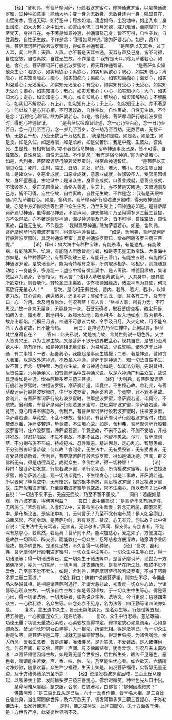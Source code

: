 <!-- { "loadSidebar": true } -->
　　【经】“舍利弗，有菩萨摩诃萨，行般若波罗蜜时，修神通波罗蜜，以是神通波罗蜜，受种种如意事：能动大地；变一身为无数身，无数身还为一身；隐显自在，山壁树木，皆过无碍，如行空中；履水如地，凌虚如鸟，出没地中，如出入水；身出烟焰，如大火聚；身中出水，如雪山水流；日月天德，威力难当，而能摩扪；乃至梵天，身得自在。亦不著是如意神通，神通事及己身，皆不可得，自性空故，自性离故，自性无生故。不作是念：‘我得如意神通。’除为萨婆若心。如是，舍利弗，菩萨摩诃萨行般若波罗蜜时，得如意神通智证。
　　“是菩萨以天耳净，过于人耳，闻二种声：天声、人声。亦不著是天耳神通，天耳与声及己身，皆不可得，自性空故，自性离故，自性无生故。不作是念：‘我有是天耳。’除为萨婆若心。如是，舍利弗，菩萨摩诃萨行般若波罗蜜时，得天耳神通智证。
　　“是菩萨如实知他众生心：若欲心，如实知欲心；离欲心，如实知离欲心；瞋心，如实知瞋心；离瞋心，如实知离瞋心；痴心，如实知痴心；离痴心，如实知离痴心；渴爱心，如实知渴爱心；无渴爱心，如实知无渴爱心；有受心，如实知有受心；无受心，如实知无受心；摄心，如实知摄心；散心，如实知散心；小心，如实知小心；大心，如实知大心；定心，如实知定心；乱心，如实知乱心；解脱心，如实知解脱心；不解脱心，如实知不解脱心；有上心，如实知有上心；无上心，如实知无上心。亦不著是心！何以故？是心非心相，不可思议故，自性空故，自性离故，自性无生故。不作是念：‘我得他心智证。’除为萨婆若心。如是，舍利弗，菩萨摩诃萨行般若波罗蜜时，得他心神通智证。
　　“是菩萨以宿命智证通，念一心乃至百心，念一日乃至百日，念一月乃至百月，念一岁乃至百岁，念一劫乃至百劫，无数百劫，无数千劫，无数百千劫，乃至无数百千万亿劫世，‘我是处如是姓，如是名，如是生，如是食，如是久住，如是寿限，如是长寿，如是受苦乐；我是中死、生彼处，彼处死、生是处，有相有因缘。’亦不著是宿命神通，宿命神通事及己身，皆不可得，自性空故，自性离故，自性无生故。不作是念：‘我有是宿命神通。’除为萨婆若心。如是，舍利弗，菩萨摩诃萨行般若波罗蜜时，得宿命神通智证。
　　“是菩萨以天眼见众生：死时、生时，端正、丑陋，恶处、好处，若大、若小。知众生随业因缘：是诸众生，身恶业成就，口恶业成就，意恶业成就，故谤毁圣人，受邪见因缘故，身坏堕恶道，生地狱中；是诸众生，身善业成就，口善业成就，意善业成就，不谤毁圣人，受正见因缘故，命终入善道，生天上。亦不著是天眼通，天眼通事及己身，皆不可得，自性空故，自性离故，自性无生故。不作是念：‘我有是天眼神通。’除为萨婆若心。如是，舍利弗，菩萨摩诃萨行般若波罗蜜时，得天眼神通智证。亦见十方如恒河沙等世界中众生生死，乃至生天上；四神通亦如是。是菩萨摩诃萨漏尽神通，虽得漏尽神通，不堕声闻、辟支佛地；乃至阿耨多罗三藐三菩提，亦不依异法。亦不著是漏尽神通，漏尽神通事及己身，皆不可得，自性空故，自性离故，自性无生故。不作是念：‘我得漏尽神通。’除为萨婆若心。如是，舍利弗，菩萨摩诃萨行般若波罗蜜时，得漏尽神通智证。
　　“如是，舍利弗，菩萨摩诃萨行般若波罗蜜时，具足神通波罗蜜；具足神通波罗蜜已，增益阿耨多罗三藐三菩提。”　　
　　【论】释曰：如大海中有种种宝珠，有能杀毒，有能遮鬼，有能破病，有能除寒热、饥渴，有能随人所愿皆能与者，如是等无量无数宝珠。大乘海中亦如是，有种种菩萨宝，有菩萨能破三恶，有能开三善门，有能生五眼，有能修行神通波罗蜜。是故诸菩萨，能为奇特希有之事，所谓取水相多、地相少，则能随意动地；一身能多，多身能一；虚空中常有微尘满中，是人离欲、福德因缘故，集诸微尘以为诸身，令皆相似。有人言：“诸非人恭敬是离欲菩萨，入其身中，随其意所欲变化，则皆能化。转轮圣王未离欲，少有福德因缘故，诸鬼神尚为其使，何况离欲行无量心人！”
　　复次，是心相无有住处，若内、若外，若大、若小，以禅定力故，其心调柔，疾遍诸身，还复亦速；譬如千头龙，眼、耳各有二千，及有千口，心一时用。龙及粗身尚尔，何况菩萨！有人言：“坐禅人事，所有力势，不可思议。”故一身为无量身，无量身为一身。石壁无碍者，取石壁虚空相，微尘开辟，如橛入土。履水者，取地相多，故履水如地；取水相多，故入地如水；取火相多，故身出烟焰。扪摸日月者，神通不可思议力故，令手及日月。入火定故，月不能令冷；入水定故，日不能令热。
　　问曰：是神通力乃至四禅中，此何以言，但至梵世身得自在？
　　答曰：此先已说，梵是初门故，言梵世则说一切色界。又世人皆贵梵王，以为世界主故。又是菩萨不欲于欲界散乱心，现其自在，是故乃至离欲人中，能有所作。如是神通相无量无数，为易解故，少说譬喻。诸外道于此神通，有二事错：一者、起吾我心，我能起是事而生憍慢；二者、著是神通，譬如贪人著宝。以是故外道神通，不及圣人神通。菩萨于是神通力，知一切法自性不生，故不著；但念一切种智，为度众生故。余五神通亦如是，如其法分别，先说其相，后皆说空。六神通余义，如赞菩萨品中五神通义说。以是六神通广利益众生，故说具足得如是神通，增益阿耨多罗三藐三菩提。
　　【经】“舍利弗，有菩萨摩诃萨行般若波罗蜜时，住檀波罗蜜，净萨婆若道，毕竟空，不生悭心故。舍利弗，有菩萨摩诃萨行般若波罗蜜时，住尸罗波罗蜜，净萨婆若道，毕竟空，罪不罪不著故。舍利弗，有菩萨摩诃萨行般若波罗蜜时，住羼提波罗蜜，净萨婆若道，毕竟空，不瞋故。舍利弗，有菩萨摩诃萨行般若波罗蜜时，住毗梨耶波罗蜜，净萨婆若道，毕竟空，身心精进不懈怠故。舍利弗，有菩萨摩诃萨行般若波罗蜜时，住禅波罗蜜，净萨婆若道，毕竟空，不乱不味故。舍利弗，有菩萨摩诃萨行般若波罗蜜时，住般若波罗蜜，净萨婆若道，毕竟空，不生痴心故。如是，舍利弗，菩萨摩诃萨行般若波罗蜜时，住六波罗蜜，净萨婆若道，毕竟空故，不来不去故，不施不受故，非戒非犯故，非忍非瞋故，不进不怠故，不定不乱故，不智不愚故。尔时，菩萨摩诃萨，不分别布施不布施、持戒犯戒、忍辱瞋恚、精进懈怠、定心乱心、智慧愚痴，不分别毁害轻慢恭敬！何以故？舍利弗，无生法中，无有受毁者，无有受害者，无有受轻慢恭敬者。舍利弗，菩萨摩诃萨行般若波罗蜜，得如是诸功德，声闻、辟支佛所无有。得是功德具足，成就众生，净佛世界，得一切种智！”　　
　　【论】释曰：是菩萨初发意，行般若波罗蜜，渐行余功德，所谓檀波罗蜜等。菩萨住檀波罗蜜，修治萨婆若道，观一切法毕竟空，不生悭贪心；以是二事故，开萨婆若道。所以者何？毕竟空中，无有悭贪，悭贪根本断故，具足檀波罗蜜；具足檀波罗蜜故，庄严般若波罗蜜。乃至般若波罗蜜毕竟空故，常不生痴心。所以者何？此中佛自说：“一切法不来不去，无施无受故，乃至不智不愚故。”
　　问曰：若能如是观，行六波罗蜜，得何等利益？
　　答曰：此中佛自说：“是菩萨不念有所施与、无所施与。”若念有施，入虚诳法中，又著布施心生憍慢；若念无所施，即堕邪见中。是布施论议，是佛法中初门，云何言无？乃至不念有痴有慧！是人如金刚山，四面风起，不能令动。是菩萨尔时，若有骂詈、赞叹，心无有异。何以故？此中佛自说：“无生法中无有骂者，无害者，无恭敬者。”声闻、辟支佛，有加害者，不能深有慈悲心，若默然，若远离；菩萨则不然，能深加慈心，爱之如子，方便度之，是故胜一切声闻、辟支佛，而能教化一切众生，忍辱慈悲方便深故，随愿清净业因缘故，能净佛世界。是法具足故，不久当得一切种智。
　　【经】“复次，舍利弗，菩萨摩诃萨行般若波罗蜜时，一切众生中生等心。一切众生中生等心已，得一切诸法等；得一切诸法等已，立一切众生于诸法等中。是菩萨摩诃萨，现世为十方诸佛所念，亦为一切菩萨、一切声闻、辟支佛所念。是菩萨在所生处，眼终不见不爱色，乃至意不觉不爱法。如是，舍利弗，菩萨摩诃萨行般若波罗蜜，不减于阿耨多罗三藐三菩提。”　　
　　【论】释曰：佛若广说诸菩萨相，则穷劫不尽，今佛此品末略说其相。是相是诸菩萨所通行，所谓大慈悲故，初发度一切众生心故，学诸佛等心观众生故，一切法自性空故；如是等因缘故，于一切众生中生等心。得是等心已，得一切诸法等。一切法等者，如先说众生等、法等义，今当更说：慈愍四生众生，一心欲利益，名众生等。四念处亦不见身，名为法等；四正勤等诸四法亦如是。
　　复次，念五道中众生，皆没无常老病死。是名众生等。行是信等五根，若五神通，一心欲度是众生，是名法等。
　　复次，众生中行忍辱，慈悲等福，功德无量；功德无量故心柔软，心柔软故疾得禅定，修禅定故心如意调柔，心如意调柔故，破世间长短男女白黑等，入一相法，所谓无相。得是法等已，令一切众生得是法等。是菩萨得是二等，成就无量福德智慧故，得现世果报，为诸佛所念，余人所念。爱著生念者，皆是虚妄，唯诸佛念，是为实念，不爱著故。是人诸佛尚念，何况声闻、辟支佛、菩萨！声闻、辟支佛断结者，犹尚爱念，何况凡夫未离欲者！以菩萨福德因缘生故，如是等无量今世果报，后世所生处，眼终不见恶色。恶色者，所谓能生苦受，声、香、味、触、法，乃至能生忧心者。如六欲天，六情所对净妙欲，随意欢喜。众生种少福德，生天上如是，何况菩萨福德，实智慧无量无边，及十方诸佛诸余贤圣所念！
　　【经】说是般若波罗蜜品时，三百比丘从座起，以所著衣上佛，发阿耨多罗三藐三菩提心。佛尔时微笑，种种色光从口中出。
　　慧命阿难从座起，整衣服，合掌，右膝著地，白佛言：“佛何因缘微笑？”
　　佛告阿难：“是三百比丘从是已后，六十一劫当作佛，皆号名大相。是三百比丘舍此身，当生阿閦佛世界；及六万欲天子，皆发阿耨多罗三藐三菩提心，于弥勒佛法中，出家行佛道。”
　　是时，佛之威神故，此间四部众，见十方面各千佛。是十方世界严净，此娑婆世界所不及。
